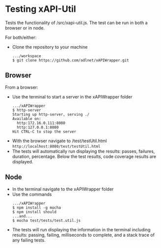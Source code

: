 # Testing xAPI-Util

Tests the functionality of /src/xapi-util.js. The test can be run in both a browser or in node.

For both/either:

* Clone the repository to your machine
    ```
    .../workspace
    $ git clone https://github.com/adlnet/xAPIWrapper.git
    ```

## Browser

From a browser:

* Use the terminal to start a server in the xAPIWrapper folder
    ```
    .../xAPIWrapper
    $ http-server
    Starting up http-server, serving ./
    Available on:
      http:172.16.0.111:8080
      http:127.0.0.1:8080
    Hit CTRL-C to stop the server

    ```
* With the browser navigate to /test/testUtil.html
    `http://localhost:8080/test/testUtil.html`
* The tests will automatically run displaying the results: passes, failures, duration, percentage. Below the test results, code coverage results are displayed.

## Node

* In the terminal navigate to the xAPIWrapper folder
* Use the commands
    ```
    .../xAPIWrapper
    $ npm install -g mocha
    $ npm install should
    ...and...
    $ mocha test/tests/test.util.js

    ```
* The tests will run displaying the information in the terminal including results: passing, failing, milliseconds to complete, and a stack trace of any failing tests.
